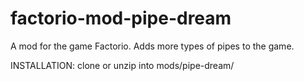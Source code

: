 factorio-mod-pipe-dream
=======================

A mod for the game Factorio. Adds more types of pipes to the game.

INSTALLATION: clone or unzip into mods/pipe-dream/